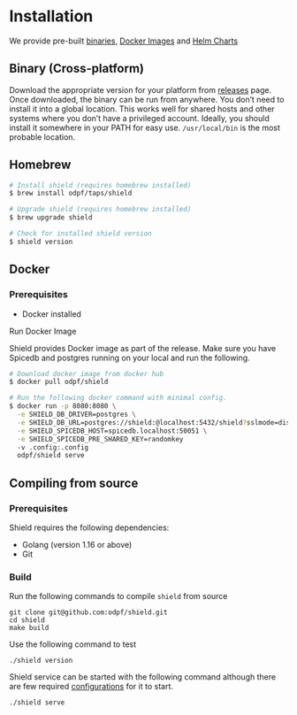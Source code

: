 # Installation

We provide pre-built [binaries](https://github.com/raystack/shield/releases), [Docker Images](https://hub.docker.com/r/odpf/shield) and [Helm Charts](https://github.com/odpf/charts/tree/main/stable/shield)

## Binary (Cross-platform)

Download the appropriate version for your platform from [releases](https://github.com/raystack/shield/releases) page. Once downloaded, the binary can be run from anywhere.
You don’t need to install it into a global location. This works well for shared hosts and other systems where you don’t have a privileged account.
Ideally, you should install it somewhere in your PATH for easy use. `/usr/local/bin` is the most probable location.

## Homebrew

```sh
# Install shield (requires homebrew installed)
$ brew install odpf/taps/shield

# Upgrade shield (requires homebrew installed)
$ brew upgrade shield

# Check for installed shield version
$ shield version
```

## Docker

### Prerequisites

- Docker installed

Run Docker Image

Shield provides Docker image as part of the release. Make sure you have Spicedb and postgres running on your local and run the following.

```sh
# Download docker image from docker hub
$ docker pull odpf/shield

# Run the following docker command with minimal config.
$ docker run -p 8080:8080 \
  -e SHIELD_DB_DRIVER=postgres \
  -e SHIELD_DB_URL=postgres://shield:@localhost:5432/shield?sslmode=disable \
  -e SHIELD_SPICEDB_HOST=spicedb.localhost:50051 \
  -e SHIELD_SPICEDB_PRE_SHARED_KEY=randomkey
  -v .config:.config
  odpf/shield serve
```

## Compiling from source

### Prerequisites

Shield requires the following dependencies:

- Golang (version 1.16 or above)
- Git

### Build

Run the following commands to compile `shield` from source

```shell
git clone git@github.com:odpf/shield.git
cd shield
make build
```

Use the following command to test

```shell
./shield version
```

Shield service can be started with the following command although there are few required [configurations](configurations.md) for it to start.

```sh
./shield serve
```
